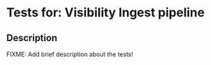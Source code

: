 # Tests for: Visibility Ingest pipeline

## Description
FIXME: Add brief description about the tests!

